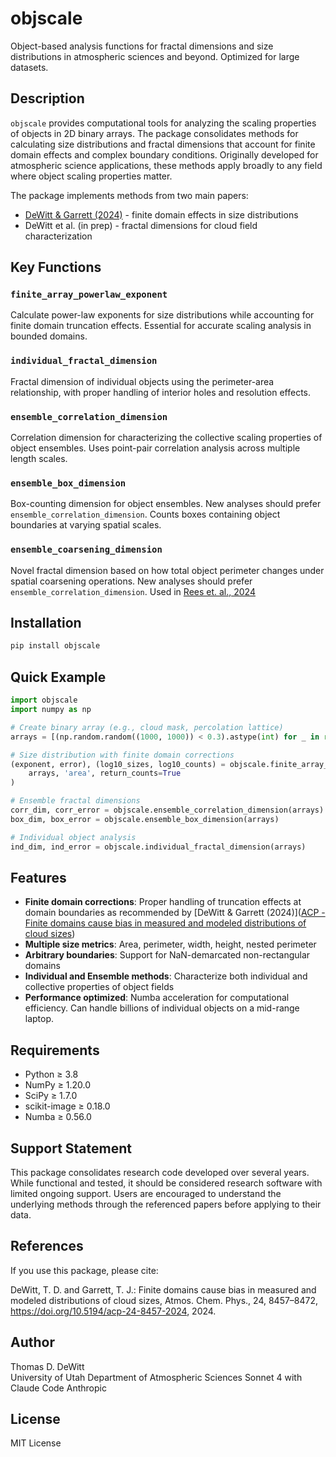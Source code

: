 # objscale

Object-based analysis functions for fractal dimensions and size distributions in atmospheric sciences and beyond. Optimized for large datasets.

## Description

`objscale` provides computational tools for analyzing the scaling properties of objects in 2D binary arrays. The package consolidates methods for calculating size distributions and fractal dimensions that account for finite domain effects and complex boundary conditions. Originally developed for atmospheric science applications, these methods apply broadly to any field where object scaling properties matter.

The package implements methods from two main papers:

- [DeWitt & Garrett (2024)](https://acp.copernicus.org/articles/24/8457/2024/) - finite domain effects in size distributions  
- DeWitt et al. (in prep) - fractal dimensions for cloud field characterization

## Key Functions

### `finite_array_powerlaw_exponent`

Calculate power-law exponents for size distributions while accounting for finite domain truncation effects. Essential for accurate scaling analysis in bounded domains.

### `individual_fractal_dimension`

Fractal dimension of individual objects using the perimeter-area relationship, with proper handling of interior holes and resolution effects.

### `ensemble_correlation_dimension`

Correlation dimension for characterizing the collective scaling properties of object ensembles. Uses point-pair correlation analysis across multiple length scales.

### `ensemble_box_dimension`

Box-counting dimension for object ensembles. New analyses should prefer `ensemble_correlation_dimension`. Counts boxes containing object boundaries at varying spatial scales.

### `ensemble_coarsening_dimension`

Novel fractal dimension based on how total object perimeter changes under spatial coarsening operations. New analyses should prefer `ensemble_correlation_dimension`. Used in [Rees et. al., 2024](https://npg.copernicus.org/articles/31/497/2024/)

## Installation

```bash
pip install objscale
```

## Quick Example

```python
import objscale
import numpy as np

# Create binary array (e.g., cloud mask, percolation lattice)
arrays = [(np.random.random((1000, 1000)) < 0.3).astype(int) for _ in range(4)]

# Size distribution with finite domain corrections
(exponent, error), (log10_sizes, log10_counts) = objscale.finite_array_powerlaw_exponent(
    arrays, 'area', return_counts=True
)

# Ensemble fractal dimensions
corr_dim, corr_error = objscale.ensemble_correlation_dimension(arrays)
box_dim, box_error = objscale.ensemble_box_dimension(arrays)

# Individual object analysis  
ind_dim, ind_error = objscale.individual_fractal_dimension(arrays)
```

## Features

- **Finite domain corrections**: Proper handling of truncation effects at domain boundaries as recommended by [DeWitt & Garrett (2024)]([ACP - Finite domains cause bias in measured and modeled distributions of cloud sizes](https://acp.copernicus.org/articles/24/8457/2024/))
- **Multiple size metrics**: Area, perimeter, width, height, nested perimeter
- **Arbitrary boundaries**: Support for NaN-demarcated non-rectangular domains  
- **Individual and Ensemble methods**: Characterize both individual and collective properties of object fields
- **Performance optimized**: Numba acceleration for computational efficiency. Can handle billions of individual objects on a mid-range laptop.

## Requirements

- Python ≥ 3.8
- NumPy ≥ 1.20.0
- SciPy ≥ 1.7.0  
- scikit-image ≥ 0.18.0
- Numba ≥ 0.56.0

## Support Statement

This package consolidates research code developed over several years. While functional and tested, it should be considered research software with limited ongoing support. Users are encouraged to understand the underlying methods through the referenced papers before applying to their data.

## References

If you use this package, please cite:

DeWitt, T. D. and Garrett, T. J.: Finite domains cause bias in measured and modeled 
distributions of cloud sizes, Atmos. Chem. Phys., 24, 8457–8472, 
https://doi.org/10.5194/acp-24-8457-2024, 2024.

## Author

Thomas D. DeWitt  
University of Utah Department of Atmospheric Sciences
Sonnet 4 with Claude Code
Anthropic

## License

MIT License